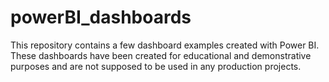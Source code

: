 # powerBI_dashboards
This repository contains a few dashboard examples created with Power BI.
These dashboards have been created for educational and demonstrative purposes and are not supposed to be used in any production projects.
